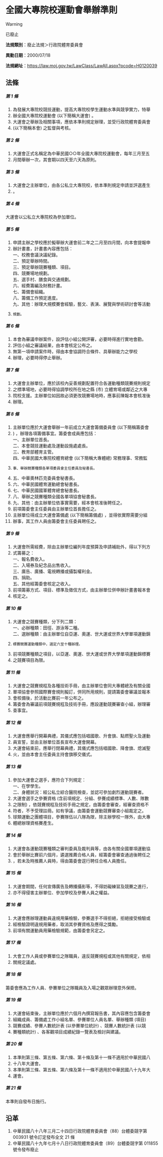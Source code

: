 # 全國大專院校運動會舉辦準則
> [!WARNING]
> 已廢止

**法規類別**：廢止法規＞行政院體育委員會

**異動日期**：2000/07/18  

**法規網址**：https://law.moj.gov.tw/LawClass/LawAll.aspx?pcode=H0120039



## 法條
##### 第 1 條
1. 為發展大專院校競技運動，提高大專院校學生運動水準與競爭實力，特舉
1. 辦全國大專院校運動會 (以下簡稱大運會) 。
1. 大運會之舉辦及相關事項，應依本準則規定辦理，並受行政院體育委員會
1.  (以下簡稱本會) 之監督與考核。

##### 第 2 條
1. 大運會正式名稱定為中華民國○○年全國大專院校運動會，每年三月至五
1. 月間舉辦一次，其會期以四天至六天為原則。

##### 第 3 條
1. 大運會之主辦單位，由各公私立大專院校，依本準則規定申請並評選產生
1. 。

##### 第 4 條
大運會以公私立大專院校為參加單位。

##### 第 5 條
1. 申請主辦之學校應於擬舉辦大運會前二年之二月至四月間，向本會提報申
1. 辦計畫書，計畫書內容應包括：  
一、校務會議決議紀錄。  
二、預定舉辦時間。  
三、預定舉辦競賽種類、項目。  
四、競賽場地規劃。  
五、選手村、膳食與交通規劃。  
六、經費籌編及財務計畫。  
七、籌備會組織。  
八、籌備工作預定進度。  
九、其他：辦理大規模賽會經驗，藝文、表演、展覽與學術研討會等活動
1.     規劃。

##### 第 6 條
1. 本會為審議申辦案件，設評估小組公開評審，必要時得進行實地會勘。
1. 評估小組之審議結果，由本會核定公布之。
1. 無第一項申請案件時，得由本會協調符合條件、具舉辦能力之學校
1. 辦理，必要時得停止舉辦。

##### 第 7 條
1. 大運會主辦單位，應於該校內妥善規劃配置符合各運動種類競賽規則規定
1. 之標準場地，必要時得協調學校所在地之縣 (市) 立體育場或鄰近之大專
1. 院校支援。主辦單位如因故必須更改競賽場地時，應事前陳報本會核准後
1. 辦理。

##### 第 8 條
1. 主辦單位應於大運會舉辦一年前成立大運會籌備委員會 (以下簡稱籌委會
1. ) ，辦理各項籌備事宜。籌委會成員應包括：  
一、主辦單位首長。  
二、本會競技運動處及運動設施處處長。  
三、教育部體育主管。  
四、中華民國大專院校體育總會 (以下簡稱大專體總) 常務理事、常務監
1.     事、舉辦競賽種類各單項委員會主任委員及秘書長。
1. 五、中華奧林匹克委員會秘書長。
1. 六、中華民國體育運動總會秘書長。
1. 七、中華民國國軍體育總會秘書長。
1. 八、舉辦之競賽種類全國各單項協會秘書長。
1. 九、其他：由主辦單位依事實需要，經本會核准後聘任之。
1. 前項籌委會主任委員由主辦單位首長擔任之。
1. 主辦單位得成立大運會籌備處 (以下簡稱籌備處) ，並得依實際需要分組
1. 辦事，其工作人員由籌委會主任委員聘任之。

##### 第 9 條
1. 大運會所需經費，除由主辦單位編列年度預算及申請補助外，得以下列方
1. 式籌募之：  
一、報名費收入。  
二、入場券及紀念品出售收入。  
三、廣告、廣播、電視轉播或攝製權利金。  
四、捐助。  
五、其他經籌委會核定之收入。
1. 前項籌募方式、項目、標準及徵信方式，由主辦單位併申辦計畫書報本會
1. 核定之。

##### 第 10 條
1. 大運會之競賽種類，分下列二類：  
一、必辦種類：田徑、游泳等二種。  
二、選辦種類：由主辦單位自亞運、奧運、世大運或世界大學單項運動錦
1.     標賽競賽運動種類中，選定六至十種辦理。
1. 前項競賽種類之項目，以亞運、奧運、世大運或世界大學單項運動錦標賽
1. 之競賽項目為限。

##### 第 11 條
1. 大運會之競賽規程及各種技術手冊，由主辦單位會同大專體總及有關全國
1. 單項協會參照國際賽會規則擬訂，併同所用規則，提請籌委會審議並報本
1. 會核備後，於活動比賽前一年公布之。
1. 籌委會為審議前項競賽規程及技術手冊，應設運動競賽審查小組，辦理審
1. 查事宜。

##### 第 12 條
1. 大運會應舉行開幕典禮，其儀式應包括唱國歌、升會旗、點燃聖火及運動
1. 員宣誓，並由主辦單位首長宣布大運會開幕。
1. 大運會結束前，應舉行閉幕典禮，其儀式應包括唱國歌、降會旗、熄滅聖
1. 火，並由本會主任委員主持會旗移交儀式。

##### 第 13 條
1. 參加大運會之選手，應符合下列規定：  
一、在學學生。  
二、身體狀況：經公私立綜合醫院檢查，並認可參加劇烈運動競賽者。
1. 大運會選手之參賽資格 (含前項規定、分組、參賽成績標準、人數、隊數
1. 之限制) ，依競賽規程及技術手冊之規定，由籌委會審查，經審查資格不
1. 符者，不予受理註冊。如有爭議，由籌委會運動競賽審查小組裁定之。
1. 球類運動之團體項目，參賽隊伍以八隊為限，除主辦學校一隊外，由大專
1. 體總辦理資格賽產生。

##### 第 14 條
1. 大運會各運動競賽種類之審判委員及裁判員等，由各有關全國單項運動協
1. 會於舉辦比賽前六個月，遴選推薦合格人員，經籌委會審查通過後聘任之
1. ，若未及時推薦人員時，得由籌委會逕行聘任合格人員擔任。

##### 第 15 條
1. 大運會期間，任何宣傳廣告及轉播攝影等，不得妨礙練習及競賽之進行，
1. 亦不得侵害主辦單位、參加學校及參賽人員之權益。

##### 第 16 條
1. 大運會應辦理運動員違規用藥檢驗，參賽選手不得拒絕，拒絕接受檢驗或
1. 經檢驗證明違規用藥者，取消其參賽資格及應得之獎勵。
1. 前項有關運動員用藥檢驗規範，由籌委會另定之。

##### 第 17 條
1. 大會工作人員或參賽單位之隊職員，違反競賽規程或其他有關規定，依相
1. 關規定議處。

##### 第 18 條
籌委會應為工作人員、參賽單位之隊職員及入場之觀眾辦理意外保險。

##### 第 19 條
1. 大運會結束後，主辦單位應於六個月內撰寫報告書，其內容應包含籌委會
1. 組織成員、籌備處工作小組名單、參賽單位人員名單、舉辦種類 (項目)
1. 競賽成績、參賽人數統計表 (以參賽單位統計) 、競賽人數統計表 (以競
1. 賽種類統計) 、各客觀項目成績紀錄一覽表及檢討與建議。

##### 第 20 條
1. 本準則第三條、第五條、第六條、第十條及第十一條不適用於中華民國八
1. 十八年大運會。
1. 本準則第三條、第五條、第六條及第十一條不適用於中華民國八十九年大
1. 運會。

##### 第 21 條
本準則自發布日施行。

## 沿革
1. 中華民國八十八年三月二十四日行政院體育委員會（88）台體委競字第003931  號令訂定發布全文 21 條
1. 中華民國八十九年七月十八日行政院體育委員會（89）台體委競字第 011855 號令發布廢止
